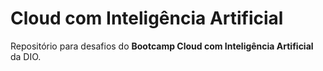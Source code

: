 # Cloud com Inteligência Artificial

Repositório para desafios do **Bootcamp Cloud com Inteligência Artificial** da DIO.
